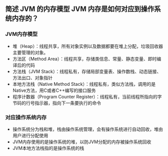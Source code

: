 ## 简述 JVM 的内存模型 JVM 内存是如何对应到操作系统内存的？

### JVM内存模型
- 堆（Heap）：线程共享，所有对象实例以及数据都要在堆上分配，垃圾回收器主要管理的对象。
- 方法区（Method Area）：线程共享，存储类信息、常量、静态变量、即时编译后的代码
- 方法栈（JVM Stack）：线程私有，存储局部变量表、操作数栈、动态链接、方法出口、对象指针
- 本地方法栈（Native Method Stack）：线程私有，类似方法栈，调用的是Native方法，用C或者C++编写的接口服务
- 程序计数器（Program Counter Register）：线程私有，当前线程所指向的字节码的行号指示器，指向下一条要执行的命令



### 对应操作系统内存
- 操作系统分为栈和堆，栈由操作系统管理，会有操作系统进行自动回收，堆由用户进行分配使用
- JVM内存使用的是操作系统的堆，以防JVM分配的内存被操作系统回收
- JVM本地方法栈指的是操作系统的栈